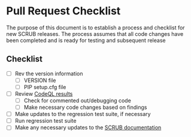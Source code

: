 # Pull Request Checklist
The purpose of this document is to establish a process and checklist for new SCRUB releases. The process assumes that
all code changes have been completed and is ready for testing and subsequent release

## Checklist
- [ ] Rev the version information
    - [ ] VERSION file
    - [ ] PIP setup.cfg file   
- [ ] Review [CodeQL results](https://github.com/nasa/scrub/security/code-scanning)
    - [ ] Check for commented out/debugging code
    - [ ] Make necessary code changes based on findings
- [ ] Make updates to the regression test suite, if necessary
- [ ] Run regression test suite
- [ ] Make any necessary updates to the [SCRUB documentation](https://nasa.github.io/scrub)
